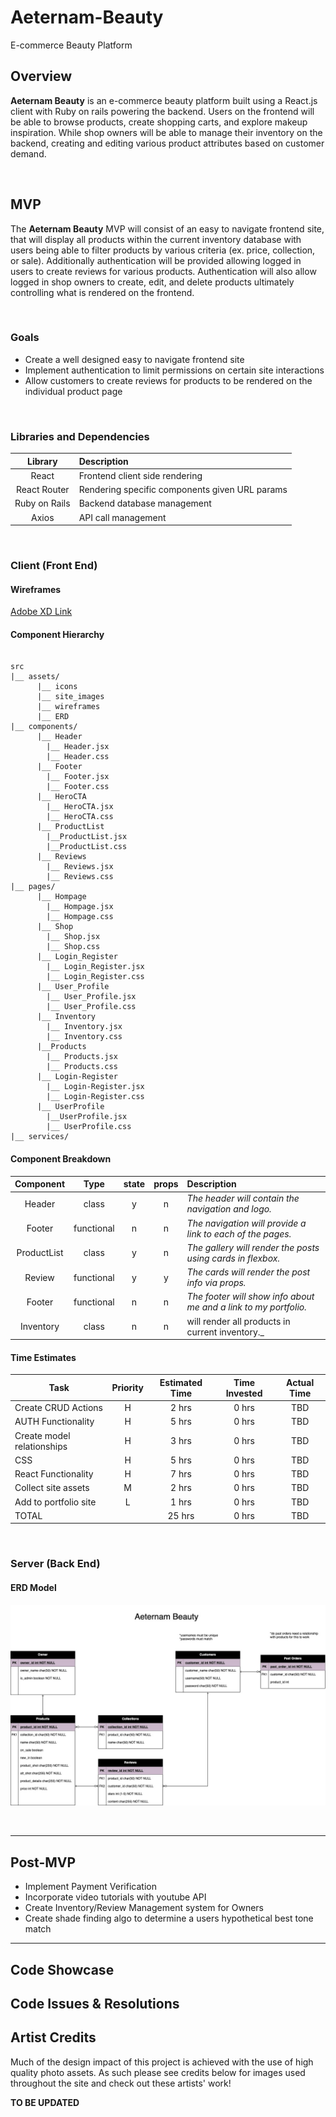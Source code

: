 # Aeternam-Beauty
E-commerce Beauty Platform

## Overview

**Aeternam Beauty** is an e-commerce beauty platform built using a React.js client with Ruby on rails powering the backend. Users on the frontend will be able to browse products, create shopping carts, and explore makeup inspiration. While shop owners will be able to manage their inventory on the backend, creating and editing various product attributes based on customer demand.

<br>

## MVP

The **Aeternam Beauty** MVP will consist of an easy to navigate frontend site, that will display all products within the current inventory database with users being able to filter products by various criteria (ex. price, collection, or sale). Additionally authentication will be provided allowing logged in users to create reviews for various products. Authentication will also allow logged in shop owners to create, edit, and delete products ultimately controlling what is rendered on the frontend.

<br>

### Goals

- Create a well designed easy to navigate frontend site
- Implement authentication to limit permissions on certain site interactions
- Allow customers to create reviews for products to be rendered on the individual product page

<br>

### Libraries and Dependencies


|    Library    | Description                                    |
| :-----------: | :--------------------------------------------- |
|     React     | Frontend client side rendering                 |
| React Router  | Rendering specific components given URL params |
| Ruby on Rails | Backend database management                    |
|     Axios     | API call management                            |

<br>

### Client (Front End)

#### Wireframes

[Adobe XD Link](https://xd.adobe.com/view/ae995890-0805-4880-47c4-471f98c883f9-d8a8/)

#### Component Hierarchy


``` structure

src
|__ assets/
      |__ icons
      |__ site_images
      |__ wireframes
      |__ ERD
|__ components/
      |__ Header
        |__ Header.jsx
        |__ Header.css
      |__ Footer  
        |__ Footer.jsx
        |__ Footer.css
      |__ HeroCTA
        |__ HeroCTA.jsx
        |__ HeroCTA.css
      |__ ProductList
        |__ProductList.jsx
        |__ProductList.css
      |__ Reviews
        |__ Reviews.jsx
        |__ Reviews.css
|__ pages/
      |__ Hompage
        |__ Hompage.jsx
        |__ Hompage.css
      |__ Shop
        |__ Shop.jsx
        |__ Shop.css
      |__ Login_Register
        |__ Login_Register.jsx
        |__ Login_Register.css
      |__ User_Profile
        |__ User_Profile.jsx
        |__ User_Profile.css
      |__ Inventory
        |__ Inventory.jsx
        |__ Inventory.css
      |__Products
        |__ Products.jsx
        |__ Products.css
      |__ Login-Register
        |__ Login-Register.jsx
        |__ Login-Register.css
      |__ UserProfile
        |__UserProfile.jsx
        |__ UserProfile.css
|__ services/

```

#### Component Breakdown


|  Component  |    Type    | state | props | Description                                                      |
| :---------: | :--------: | :---: | :---: | :--------------------------------------------------------------- |
|   Header    |   class    |   y   |   n   | _The header will contain the navigation and logo._               |
|   Footer    | functional |   n   |   n   | _The navigation will provide a link to each of the pages._       |
| ProductList |   class    |   y   |   n   | _The gallery will render the posts using cards in flexbox._      |
|   Review    | functional |   y   |   y   | _The cards will render the post info via props._                 |
|   Footer    | functional |   n   |   n   | _The footer will show info about me and a link to my portfolio._ |
|  Inventory  |   class    |   n   |   n   | will render all products in current inventory._                  |

#### Time Estimates


| Task                       | Priority | Estimated Time | Time Invested | Actual Time |
| -------------------------- | :------: | :------------: | :-----------: | :---------: |
| Create CRUD Actions        |    H     |     2 hrs      |     0 hrs     |     TBD     |
| AUTH Functionality         |    H     |     5 hrs      |     0 hrs     |     TBD     |
| Create model relationships |    H     |     3 hrs      |     0 hrs     |     TBD     |
| CSS                        |    H     |     5 hrs      |     0 hrs     |     TBD     |
| React Functionality        |    H     |     7 hrs      |     0 hrs     |     TBD     |
| Collect site assets        |    M     |     2 hrs      |     0 hrs     |     TBD     |
| Add to portfolio site      |    L     |     1 hrs      |     0 hrs     |     TBD     |
| TOTAL                      |          |     25 hrs     |     0 hrs     |     TBD     |


<br>

### Server (Back End)

#### ERD Model

![Alt text](./assets/Aeternam-Beauty-ERD.jpg?raw=true "Optional Title")

<br>

***

## Post-MVP

- Implement Payment Verification
- Incorporate video tutorials with youtube API
- Create Inventory/Review Management system for Owners
- Create shade finding algo to determine a users hypothetical best tone match

***

## Code Showcase



## Code Issues & Resolutions


## Artist Credits
Much of the design impact of this project is achieved with the use of high quality photo assets. As such please see credits below for images used throughout the site and check out these artists' work!

**TO BE UPDATED**
